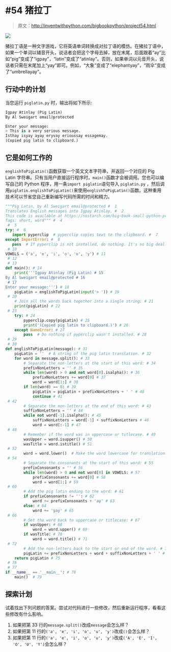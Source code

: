 # #54 猪拉丁

> 原文：<http://inventwithpython.com/bigbookpython/project54.html>

![](img/9d995d63aaead72cad01120081eb8f75.png)

猪拉丁语是一种文字游戏，它将英语单词转换成对拉丁语的模仿。在猪拉丁语中，如果一个单词以辅音开头，说话者会把这个字母去掉，放在末尾，后面跟着“ay”比如“pig”变成了“igpay”，“latin”变成了“atinlay”。否则，如果单词以元音开头，说话者只需在末尾加上“yay”即可。例如，“大象”变成了“elephantyay”，“雨伞”变成了“umbrellayay”。

## 行动中的计划

当您运行 `piglatin.py` 时，输出将如下所示:

```py
Igpay Atinlay (Pig Latin)
By Al Sweigart email@protected

Enter your message:
> This is a very serious message.
Isthay isyay ayay eryvay erioussay essagemay.
(Copied pig latin to clipboard.)
```

## 它是如何工作的

`englishToPigLatin()`函数获取一个英文文本字符串，并返回一个对应的 Pig Latin 字符串。只有当用户直接运行程序时，`main()`函数才会被调用。您也可以编写自己的 Python 程序，用一条`import piglatin`语句导入 `piglatin.py` ，然后调用`piglatin.englishToPigLatin()`来使用`englishToPigLatin()`函数。这种重用技术可以节省您自己重新编写代码所需的时间和精力。

```py
"""Pig Latin, by Al Sweigart email@protected #  1
Translates English messages into Igpay Atinlay. #  2
This code is available at https://nostarch.com/big-book-small-python-programming #  3
Tags: short, word""" #  4
 #  5
try: #  6
   import pyperclip  # pyperclip copies text to the clipboard. #  7
except ImportError: #  8
   pass  # If pyperclip is not installed, do nothing. It's no big deal. #  9
 # 10
VOWELS = ('a', 'e', 'i', 'o', 'u', 'y') # 11
 # 12
 # 13
def main(): # 14
    print('''Igpay Atinlay (Pig Latin) # 15
By Al Sweigart email@protected # 16
 # 17
Enter your message:''') # 18
    pigLatin = englishToPigLatin(input('> ')) # 19
 # 20
    # Join all the words back together into a single string: # 21
    print(pigLatin) # 22
 # 23
    try: # 24
        pyperclip.copy(pigLatin) # 25
        print('(Copied pig latin to clipboard.)') # 26
    except NameError: # 27
        pass  # Do nothing if pyperclip wasn't installed. # 28
 # 29
 # 30
def englishToPigLatin(message): # 31
    pigLatin = ''  # A string of the pig latin translation. # 32
    for word in message.split(): # 33
        # Separate the non-letters at the start of this word: # 34
        prefixNonLetters = '' # 35
        while len(word) > 0 and not word[0].isalpha(): # 36
            prefixNonLetters += word[0] # 37
            word = word[1:] # 38
        if len(word) == 0: # 39
            pigLatin = pigLatin + prefixNonLetters + ' ' # 40
            continue # 41
 # 42
        # Separate the non-letters at the end of this word: # 43
        suffixNonLetters = '' # 44
        while not word[-1].isalpha(): # 45
            suffixNonLetters = word[-1] + suffixNonLetters # 46
            word = word[:-1] # 47
 # 48
        # Remember if the word was in uppercase or titlecase. # 49
        wasUpper = word.isupper() # 50
        wasTitle = word.istitle() # 51
 # 52
        word = word.lower()  # Make the word lowercase for translation. # 53
 # 54
        # Separate the consonants at the start of this word: # 55
        prefixConsonants = '' # 56
        while len(word) > 0 and not word[0] in VOWELS: # 57
            prefixConsonants += word[0] # 58
            word = word[1:] # 59
 # 60
        # Add the pig latin ending to the word: # 61
        if prefixConsonants != '': # 62
            word += prefixConsonants + 'ay' # 63
        else: # 64
            word += 'yay' # 65
 # 66
        # Set the word back to uppercase or titlecase: # 67
        if wasUpper: # 68
            word = word.upper() # 69
        if wasTitle: # 70
            word = word.title() # 71
 # 72
        # Add the non-letters back to the start or end of the word. # 73
        pigLatin += prefixNonLetters + word + suffixNonLetters + ' ' # 74
    return pigLatin # 75
 # 76
 # 77
if __name__ == '__main__': # 78
    main()  # 79
```

## 探索计划

试着找出下列问题的答案。尝试对代码进行一些修改，然后重新运行程序，看看这些修改有什么影响。

1.  如果把第 33 行的`message.split()`改成`message`会怎么样？
2.  如果把第 11 行的`('a', 'e', 'i', 'o', 'u', 'y')`改成`()`会怎么样？
3.  如果把第 11 行的`('a', 'e', 'i', 'o', 'u', 'y')`改成`('A', 'E', 'I', 'O', 'U', 'Y')`会怎么样？
